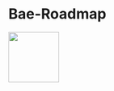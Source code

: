 # Bae-Roadmap

<img src="https://user-images.githubusercontent.com/88836009/134883566-a72d6728-2436-4adc-ba5c-e7f3ac0b1c02.png" width="100" height="100">
